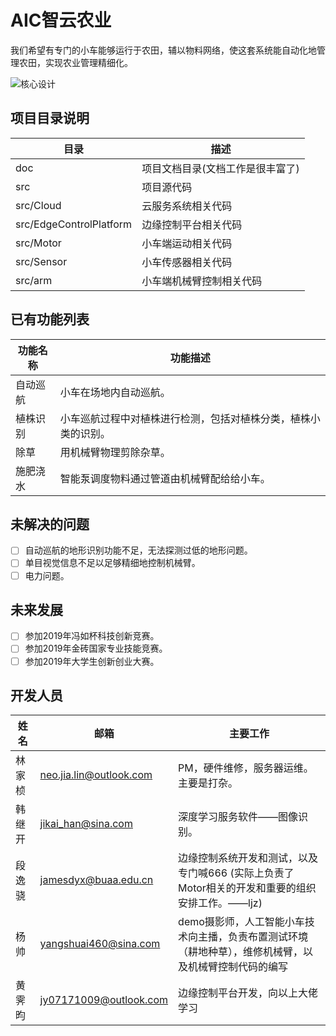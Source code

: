 # AIC智云农业
我们希望有专门的小车能够运行于农田，辅以物料网络，使这套系统能自动化地管理农田，实现农业管理精细化。

![核心设计](https://github.com/sebuaa2019/Team101/blob/master/media/%E6%A0%B8%E5%BF%83%E8%AE%BE%E8%AE%A1.png)

## 项目目录说明
| 目录 | 描述 |
| --- | --- |
| doc | 项目文档目录(文档工作是很丰富了) |
| src | 项目源代码 |
| src/Cloud | 云服务系统相关代码 |
| src/EdgeControlPlatform | 边缘控制平台相关代码 |
| src/Motor | 小车端运动相关代码 |
| src/Sensor | 小车传感器相关代码 |
| src/arm | 小车端机械臂控制相关代码 |

## 已有功能列表
| 功能名称 | 功能描述 |
| --- | --- |
| 自动巡航 | 小车在场地内自动巡航。|
| 植株识别 | 小车巡航过程中对植株进行检测，包括对植株分类，植株小类的识别。|
| 除草 | 用机械臂物理剪除杂草。|
| 施肥浇水 | 智能泵调度物料通过管道由机械臂配给给小车。|

## 未解决的问题
 - [ ] 自动巡航的地形识别功能不足，无法探测过低的地形问题。
 - [ ] 单目视觉信息不足以足够精细地控制机械臂。
 - [ ] 电力问题。
 
## 未来发展
 - [ ] 参加2019年冯如杯科技创新竞赛。
 - [ ] 参加2019年金砖国家专业技能竞赛。
 - [ ] 参加2019年大学生创新创业大赛。
 
## 开发人员
| 姓名 | 邮箱 | 主要工作 | 
| --- | --- | --- |
| 林家桢 | neo.jia.lin@outlook.com | PM，硬件维修，服务器运维。主要是打杂。 |
| 韩继开 | jikai_han@sina.com | 深度学习服务软件——图像识别。 |
| 段逸骁 | jamesdyx@buaa.edu.cn | 边缘控制系统开发和测试，以及专门喊666 (实际上负责了Motor相关的开发和重要的组织安排工作。——ljz)|
| 杨帅 | yangshuai460@sina.com | demo摄影师，人工智能小车技术向主播，负责布置测试环境（耕地种草），维修机械臂，以及机械臂控制代码的编写|
| 黄霁昀 | jy07171009@outlook.com | 边缘控制平台开发，向以上大佬学习 |
